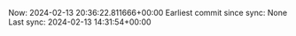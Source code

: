 Now: 2024-02-13 20:36:22.811666+00:00 Earliest commit since sync: None Last sync: 2024-02-13 14:31:54+00:00
